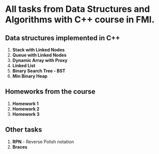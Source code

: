 # All tasks from Data Structures and Algorithms with C++ course in FMI.

## Data structures implemented in C++
1. **Stack with Linked Nodes**
2. **Queue with Linked Nodes**
3. **Dynamic Array with Proxy**
4. **Linked List**
5. **Binary Search Tree - BST**
6. **Min Binary Heap**

## Homeworks from the course
1. **Homework 1**
2. **Homework 2**
3. **Homework 3**

## Other tasks
1. **RPN** - Reverse Polish notation
2. **Braces**
